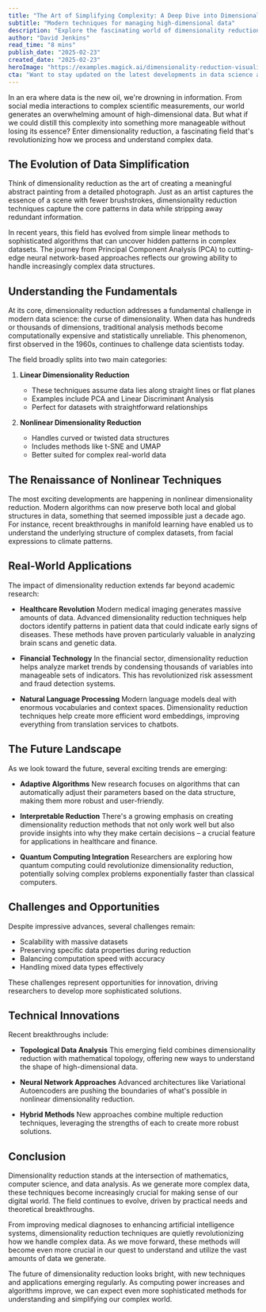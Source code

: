 ```yaml
---
title: "The Art of Simplifying Complexity: A Deep Dive into Dimensionality Reduction"
subtitle: "Modern techniques for managing high-dimensional data"
description: "Explore the fascinating world of dimensionality reduction, where complex data transforms into meaningful insights. From healthcare to finance, discover how modern algorithms are revolutionizing data analysis and shaping the future of technology."
author: "David Jenkins"
read_time: "8 mins"
publish_date: "2025-02-23"
created_date: "2025-02-23"
heroImage: "https://examples.magick.ai/dimensionality-reduction-visualization.jpg"
cta: "Want to stay updated on the latest developments in data science and AI? Follow us on LinkedIn for cutting-edge insights and join a community of forward-thinking professionals!"
---
```


In an era where data is the new oil, we're drowning in information. From social media interactions to complex scientific measurements, our world generates an overwhelming amount of high-dimensional data. But what if we could distill this complexity into something more manageable without losing its essence? Enter dimensionality reduction, a fascinating field that's revolutionizing how we process and understand complex data.

## The Evolution of Data Simplification

Think of dimensionality reduction as the art of creating a meaningful abstract painting from a detailed photograph. Just as an artist captures the essence of a scene with fewer brushstrokes, dimensionality reduction techniques capture the core patterns in data while stripping away redundant information.

In recent years, this field has evolved from simple linear methods to sophisticated algorithms that can uncover hidden patterns in complex datasets. The journey from Principal Component Analysis (PCA) to cutting-edge neural network-based approaches reflects our growing ability to handle increasingly complex data structures.

## Understanding the Fundamentals

At its core, dimensionality reduction addresses a fundamental challenge in modern data science: the curse of dimensionality. When data has hundreds or thousands of dimensions, traditional analysis methods become computationally expensive and statistically unreliable. This phenomenon, first observed in the 1960s, continues to challenge data scientists today.

The field broadly splits into two main categories:

1. **Linear Dimensionality Reduction**
   - These techniques assume data lies along straight lines or flat planes
   - Examples include PCA and Linear Discriminant Analysis
   - Perfect for datasets with straightforward relationships

2. **Nonlinear Dimensionality Reduction**
   - Handles curved or twisted data structures
   - Includes methods like t-SNE and UMAP
   - Better suited for complex real-world data

## The Renaissance of Nonlinear Techniques

The most exciting developments are happening in nonlinear dimensionality reduction. Modern algorithms can now preserve both local and global structures in data, something that seemed impossible just a decade ago. For instance, recent breakthroughs in manifold learning have enabled us to understand the underlying structure of complex datasets, from facial expressions to climate patterns.

## Real-World Applications

The impact of dimensionality reduction extends far beyond academic research:

- **Healthcare Revolution**
  Modern medical imaging generates massive amounts of data. Advanced dimensionality reduction techniques help doctors identify patterns in patient data that could indicate early signs of diseases. These methods have proven particularly valuable in analyzing brain scans and genetic data.

- **Financial Technology**
  In the financial sector, dimensionality reduction helps analyze market trends by condensing thousands of variables into manageable sets of indicators. This has revolutionized risk assessment and fraud detection systems.

- **Natural Language Processing**
  Modern language models deal with enormous vocabularies and context spaces. Dimensionality reduction techniques help create more efficient word embeddings, improving everything from translation services to chatbots.

## The Future Landscape

As we look toward the future, several exciting trends are emerging:

- **Adaptive Algorithms**
  New research focuses on algorithms that can automatically adjust their parameters based on the data structure, making them more robust and user-friendly.

- **Interpretable Reduction**
  There's a growing emphasis on creating dimensionality reduction methods that not only work well but also provide insights into why they make certain decisions – a crucial feature for applications in healthcare and finance.

- **Quantum Computing Integration**
  Researchers are exploring how quantum computing could revolutionize dimensionality reduction, potentially solving complex problems exponentially faster than classical computers.

## Challenges and Opportunities

Despite impressive advances, several challenges remain:

- Scalability with massive datasets
- Preserving specific data properties during reduction
- Balancing computation speed with accuracy
- Handling mixed data types effectively

These challenges represent opportunities for innovation, driving researchers to develop more sophisticated solutions.

## Technical Innovations

Recent breakthroughs include:

- **Topological Data Analysis**
  This emerging field combines dimensionality reduction with mathematical topology, offering new ways to understand the shape of high-dimensional data.

- **Neural Network Approaches**
  Advanced architectures like Variational Autoencoders are pushing the boundaries of what's possible in nonlinear dimensionality reduction.

- **Hybrid Methods**
  New approaches combine multiple reduction techniques, leveraging the strengths of each to create more robust solutions.

## Conclusion

Dimensionality reduction stands at the intersection of mathematics, computer science, and data analysis. As we generate more complex data, these techniques become increasingly crucial for making sense of our digital world. The field continues to evolve, driven by practical needs and theoretical breakthroughs.

From improving medical diagnoses to enhancing artificial intelligence systems, dimensionality reduction techniques are quietly revolutionizing how we handle complex data. As we move forward, these methods will become even more crucial in our quest to understand and utilize the vast amounts of data we generate.

The future of dimensionality reduction looks bright, with new techniques and applications emerging regularly. As computing power increases and algorithms improve, we can expect even more sophisticated methods for understanding and simplifying our complex world.